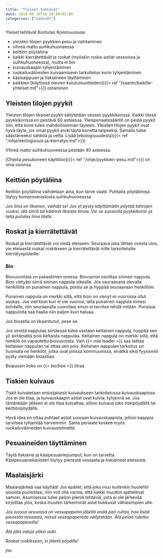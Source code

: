 ```yaml
---
title: "Yleiset tehtävät"
date: 2018-08-16T16:18:00+03:00
categories: ["säännöt"]
---
```

Yleiset tehtävät Kontulan Kommuunissa:

  - yleisten tilojen pyykkien pesu ja vaihtaminen
  - vihreä matto suihkuhuoneessa
  - keittiön pöytäliina
  - kaikki kierrätettävät ja roskat (myöskin roska-astiat vessoissa ja suihkuhuoneessa), mutta ei bio
  - kuivauskaapin tyhjentäminen
  - ruokailuvälineiden kuivaamiseen tarkoitetun korin tyhjentäminen
  - käsisaippuan ja tiskiaineen täyttäminen
  - kaikkien [käytössä olevien kulutustuotteiden]({{< ref "/saanto/kaikille-yhteiset.md">}}) ostaminen

## Yleisten tilojen pyykit
Yleisten tilojen likaiset pyykit säilytetään vessan pyykkikorissa. Kaikki tässä pyykkikorissa on pestävä 60 asteessa. Yleisperiaatesääntö on pestä pyykit niin, että kone tulee mahdollisimman täyteen. Yleisten tilojen pyykit ovat hyvä täyte, jos omat pyykit eivät täytä konetta tarpeeksi. Samalla tulee säästäneeksi sähköä ja vettä. Lisää [ekologisuudesta]({{< ref "/ohje/ekologisuus-ja-kierratys.md">}})

Vihreä matto suihkuhuoneessa pestään 40 asteessa.

[Ohjeita pesukoneen käyttöön]({{< ref "/ohje/pyykkien-pesu.md">}}) on oma osionsa.

## Keittiön pöytäliina
Keittiön pöytäliina vaihdetaan aina, kun tarve vaatii. Puhtaita pöytäliinoja löytyy komerovarastosta.suihkuhuoneessa

*Jos liina on likainen, vaihda se! Jos et pysty käyttämään pöytää tahrojen vuoksi, älä siirrä tai käännä likaista liinaa. Vie se suosiolla pyykkikoriin ja laita puhdas liina tilalle.*

## Roskat ja kierrätettävät
Roskat ja kierrätettävät voi viedä eteiseen. Seuraava joka lähtee ovesta ulos, vie eteisestä roskat roskikseen ja kierrätettävät niille tarkoitetuille kierrätyspisteille.

### Bio
Biovuorolista on pakastimen ovessa. Biovuoron osoittaa sininen nappula. Bion vietyäsi siirrä sininen nappula oikealle. Jos seuraavana olevalla henkilöllä on punainen nappula, poista se ja hyppää seuraavaan henkilöön.

Punainen nappula on merkki siitä, että bion on vienyt ei-vuorossa ollut asukas. Jos viet bion kun ei ole vuorosi, laita punainen nappula nimesi kohdalle, niin seuraavalla vuorollasi sinun ei tarvitse tehdä mitään. Punaisia nappuloita saa haalia niin paljon kuin haluaa.

Jos bioastia on likaantunut, pese se.

Jos sinistä nappulaa siirtäessä tulee vastaan keltainen nappula, hyppää sen yli siirtämättä pois keltaista nappulaa. Keltainen nappula on merkki siitä, että henkilö on vapautettu biovuorosta. Vain {{< role leader >}} saa laittaa keltaisen nappulan tai ottaa sen pois. Keltaisen nappulan tarkoitus on huomata ne henkilöt, jotka ovat poissa kommuunissa, eivätkä siksi fyysisesti pysty viemään bioastiaa.

Biopussin koko on {{< bioSize >}} litraa.

## Tiskien kuivaus
Tiskit kuivatetaan ensisijaisesti kuivaukseen tarkoitetussa kuivauskaapissa. Jos ei ole tilaa, ja kuivauskaapin astiat ovat kuivia, tyhjennä se. Jos tämänkään jälkeen ei ole tilaa kuivattaa, silloin kuivaus joko tiskipöydällä tai keittiönpöydällä.

Hyvä idea on ottaa puhtaat astiat suoraan kuivauskaapista, jolloin kaappia tarvitsee tyhjentää harvemmin. Sama periaate koskee myös ruokailuvälineiden kuivaustelinettä.

## Pesuaineiden täyttäminen
Täytä tiskiaine ja käsipesuainepumput, kun on tarvetta. Käsipesuainekanisteri löytyy pienestä vessasta ja tiskiaineet eteisestä.

## Maalaisjärki
Maalaisjärkeä saa käyttää! Jos epäilet, että joku muu kuitenkin huolehtii asioista puolestasi, niin voit olla varma, että kaikki muutkin ajattelevat samoin. Asumisessa tulee paljon pieniä tehtäviä, joita ei ole järkevää kirjoittaa ylös, koska muuten tärkeimmät asiat hukkuvat vähäisimpien alle.

*Jos isossa vessassa on vessapaperia jäljellä enää pari rullaa, hae lisää pienestä vessasta, missä vessapapereita säilytetään. Älä pelaa rulettia vessapapereilla!*

*Älä jätä valoja yöksi auki.*

*Roskat roskikseen, ei jätetä pöydille!*

*jne.*
